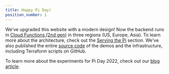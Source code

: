 ```yaml
---
title: Happy Pi Day!
position_number: 1
---
```


We've upgraded this website with a modern design! Now the backend runs in [Cloud Functions (2nd gen)](https://cloud.google.com/functions/docs/2nd-gen/overview) in three regions (US, Europe, Asia). To learn more about the architecture, check out the [Serving the Pi](#howserving) section. We've also published the entire [source code](https://github.com/googlecloudplatform/pi-delivery) of the demos and the infrastructure, including Terraform scripts on GitHub.

To learn more about the experiments for Pi Day 2022, check out our [blog article](https://cloud.google.com/blog/topics/developers-practitioners/celebrating-pi-day-cloud-functions).
